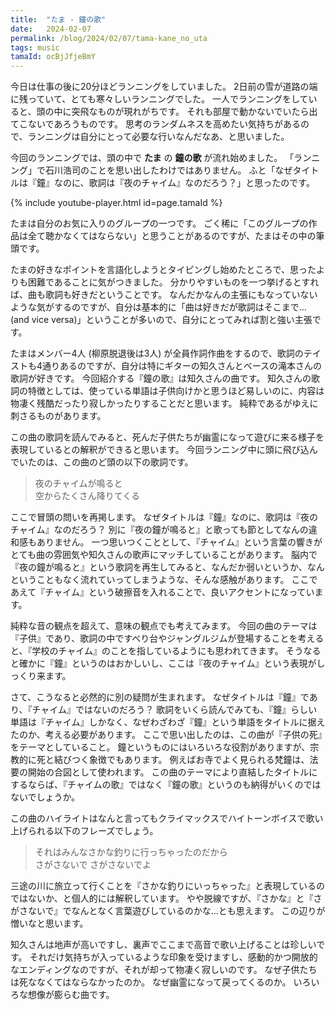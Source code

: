 ```yaml
---
title:  "たま - 鐘の歌"
date:   2024-02-07
permalink: /blog/2024/02/07/tama-kane_no_uta
tags: music
tamaId: ocBjJfjeBmY
---
```


今日は仕事の後に20分ほどランニングをしていました。
2日前の雪が道路の端に残っていて、とても寒々しいランニングでした。
一人でランニングをしていると、頭の中に突飛なものが現れがちです。
それも部屋で動かないでいたら出てこないであろうものです。
思考のランダムネスを高めたい気持ちがあるので、ランニングは自分にとって必要な行いなんだなあ、と思いました。

今回のランニングでは、頭の中で **たま** の **鐘の歌** が流れ始めました。
「ランニング」で石川浩司のことを思い出したわけではありません。
ふと「なぜタイトルは『鐘』なのに、歌詞は『夜のチャイム』なのだろう？」と思ったのです。

{% include youtube-player.html id=page.tamaId %}

たまは自分のお気に入りのグループの一つです。
ごく稀に「このグループの作品は全て聴かなくてはならない」と思うことがあるのですが、たまはその中の筆頭です。

たまの好きなポイントを言語化しようとタイピングし始めたところで、思ったよりも困難であることに気がつきました。
分かりやすいものを一つ挙げるとすれば、曲も歌詞も好きだということです。
なんだかなんの主張にもなっていないような気がするのですが、自分は基本的に「曲は好きだが歌詞はそこまで… (and vice versa)」ということが多いので、自分にとってみれば割と強い主張です。

たまはメンバー4人 (柳原脱退後は3人) が全員作詞作曲をするので、歌詞のテイストも4通りあるのですが、自分は特にギターの知久さんとベースの滝本さんの歌詞が好きです。
今回紹介する『鐘の歌』は知久さんの曲です。
知久さんの歌詞の特徴としては、使っている単語は子供向けかと思うほど易しいのに、内容は物凄く残酷だったり寂しかったりすることだと思います。
純粋であるがゆえに刺さるものがあります。

この曲の歌詞を読んでみると、死んだ子供たちが幽霊になって遊びに来る様子を表現しているとの解釈ができると思います。
今回ランニング中に頭に飛び込んでいたのは、この曲のど頭の以下の歌詞です。

> 夜のチャイムが鳴ると  
> 空からたくさん降りてくる

ここで冒頭の問いを再掲します。
なぜタイトルは『鐘』なのに、歌詞は『夜のチャイム』なのだろう？
別に『夜の鐘が鳴ると』と歌っても節としてなんの違和感もありません。
一つ思いつくこととして、『チャイム』という言葉の響きがとても曲の雰囲気や知久さんの歌声にマッチしていることがあります。
脳内で『夜の鐘が鳴ると』という歌詞を再生してみると、なんだか弱いというか、なんということもなく流れていってしまうような、そんな感触があります。
ここであえて『チャイム』という破擦音を入れることで、良いアクセントになっています。

純粋な音の観点を超えて、意味の観点でも考えてみます。
今回の曲のテーマは『子供』であり、歌詞の中ですべり台やジャングルジムが登場することを考えると、『学校のチャイム』のことを指しているようにも思われてきます。
そうなると確かに『鐘』というのはおかしいし、ここは『夜のチャイム』という表現がしっくり来ます。

さて、こうなると必然的に別の疑問が生まれます。
なぜタイトルは『鐘』であり、『チャイム』ではないのだろう？
歌詞をいくら読んでみても、『鐘』らしい単語は『チャイム』しかなく、なぜわざわざ『鐘』という単語をタイトルに据えたのか、考える必要があります。
ここで思い出したのは、この曲が『子供の死』をテーマとしていること。
鐘というものにはいろいろな役割がありますが、宗教的に死と結びつく象徴でもあります。
例えばお寺でよく見られる梵鐘は、法要の開始の合図として使われます。
この曲のテーマにより直結したタイトルにするならば、『チャイムの歌』ではなく『鐘の歌』というのも納得がいくのではないでしょうか。

この曲のハイライトはなんと言ってもクライマックスでハイトーンボイスで歌い上げられる以下のフレーズでしょう。

> それはみんなさかな釣りに行っちゃったのだから  
> さがさないで さがさないでよ

三途の川に旅立って行くことを『さかな釣りにいっちゃった』と表現しているのではないか、と個人的には解釈しています。
やや脱線ですが、『さかな』と『さがさないで』でなんとなく言葉遊びしているのかな…とも思えます。
この辺りが憎いなと思います。

知久さんは地声が高いですし、裏声でここまで高音で歌い上げることは珍しいです。
それだけ気持ちが入っているような印象を受けますし、感動的かつ開放的なエンディングなのですが、それが却って物凄く寂しいのです。
なぜ子供たちは死ななくてはならなかったのか。
なぜ幽霊になって戻ってくるのか。
いろいろな想像が膨らむ曲です。
